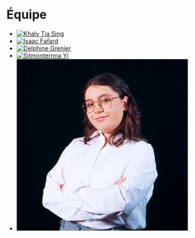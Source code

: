 # Équipe

<!-- Présentation des rôles et responsabilités de chacun des membres de l'équipe -->

* [![Khaly Tia Sing]( https://fakeimg.pl/400x400?text=V)](membre_v/)
* [![Isaac Fafard]( https://fakeimg.pl/400x400?text=W)](membre_w/)
* [![Delphine Grenier]( https://fakeimg.pl/400x400?text=X)](membre_x/)
* [![Sitmonternna Yi]( https://fakeimg.pl/400x400?text=Y)](membre_y/)
* [![Kenza El Harrif](elharrif_kenza/kenza_equipe_400x400.png)](elharrif_kenza/)

